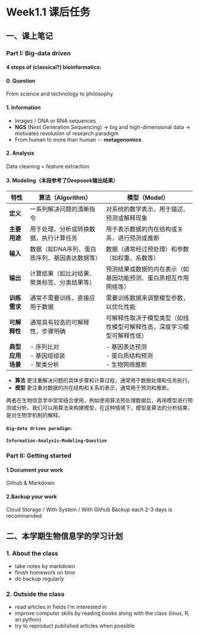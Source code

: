 # Week1.1 课后任务
## 一、课上笔记
### Part I: Big-data driven
#### 4 steps of (classical?) bioinformatics:
#### 0. Question
From science and technology to philosophy
#### 1. Information
* Images / DNA or RNA sequences
* **NGS** (Next Generation Sequencing) -> big and high-dimensional data -> motivates revolution of research paradigm
* From human to more than human -- **metagenomics**

#### 2. Analysis
Data cleaning + feature extraction

#### 3. Modeling（本段参考了Deepseek输出结果）

| **特性**| **算法（Algorithm）** | **模型（Model）**  |
|-------|----------|---------|
| **定义**  | 一系列解决问题的清晰指令 | 对系统的数学表示，用于描述、预测或解释现象  |
| **主要用途** | 用于处理、分析或转换数据，执行计算任务 | 用于表示数据的内在结构或关系，进行预测或推断|
| **输入**  | 数据（如DNA序列、蛋白质序列、基因表达数据等） | 数据（通常经过预处理）和参数（如权重、系数等） |
| **输出**   | 计算结果（如比对结果、聚类标签、分类结果等） | 预测结果或数据的内在表示（如基因功能预测、蛋白质相互作用网络等）  |
| **训练需求**  | 通常不需要训练，直接应用于数据 | 需要训练数据来调整模型参数，以优化性能 |
| **可解释性**  | 通常具有较高的可解释性，步骤明确 | 可解释性取决于模型类型（如线性模型可解释性高，深度学习模型可解释性低） |
| **典型应用场景**  | - 序列比对<br>- 基因组组装<br>- 聚类分析      | - 基因表达预测<br>- 蛋白质结构预测<br>- 生物网络推断    |

- **算法** 更注重解决问题的具体步骤和计算过程，通常用于数据处理和任务执行。
- **模型** 更注重对数据的内在结构和关系的表示，通常用于预测和推断。

两者在生物信息学中常常结合使用，例如使用算法预处理数据后，再用模型进行预测或分析。我们可以用算法来构建模型，在这种情境下，模型是算法的分析结果，是对生物学机制的解释。

#### `Big-data driven paradigm: `
#### `Information-Analysis-Modeling-Question`

### Part II: Getting started

#### 1.Document your work
Github & Markdown

#### 2.Backup your work
Cloud Storage / With System / With Github
Backup each 2-3 days is recommended

## 二、本学期生物信息学的学习计划
### 1. About the class
- take notes by markdown
- finish homework on time
- do backup regularly

### 2. Outside the class
- read articles in fields I'm interested in
- improve computer skills by reading books along with the class (linux, R, an python)
- try to reproduct published articles when possible

